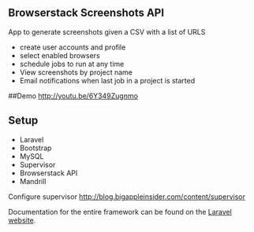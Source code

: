 ## Browserstack Screenshots API

App to generate screenshots given a CSV with a list of URLS
- create user accounts and profile
- select enabled browsers
- schedule jobs to run at any time
- View screenshots by project name
- Email notifications when last job in a project is started

##Demo
http://youtu.be/6Y349Zugnmo

## Setup
- Laravel
- Bootstrap
- MySQL
- Supervisor
- Browserstack API
- Mandrill

Configure supervisor
http://blog.bigappleinsider.com/content/supervisor

Documentation for the entire framework can be found on the [Laravel website](http://laravel.com/docs).


